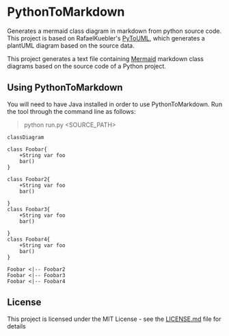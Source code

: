 # PythonToMarkdown

Generates a mermaid class diagram in markdown from python source code.
This project is based on RafaelKuebler's [PyToUML](https://github.com/RafaelKuebler/PyToUML), which generates a plantUML 
diagram based on the source data.

This project generates a text file containing [Mermaid](https://mermaid-js.github.io/mermaid/#/README) markdown class diagrams
based on the source code of a Python project.

## Using PythonToMarkdown

You will need to have Java installed in order to use PythonToMarkdown. Run the tool through the command line as follows:
> python run.py <SOURCE_PATH>

```mermaid
classDiagram

class Foobar{
    +String var foo
    bar()
}

class Foobar2{
    +String var foo
    bar()

}
class Foobar3{
    +String var foo
    bar()

}
class Foobar4{
    +String var foo
    bar()
}

Foobar <|-- Foobar2
Foobar <|-- Foobar3
Foobar <|-- Foobar4

```
## License

This project is licensed under the MIT License - see the [LICENSE.md](LICENSE.md) file for details
